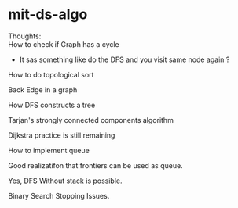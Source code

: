# mit-ds-algo

Thoughts:  
How to check if Graph has a cycle  
* It sas something like do the DFS and you visit same node again ?  


How to do topological sort  

Back Edge in a graph  

How DFS constructs a tree  

Tarjan's strongly connected components algorithm  

Dijkstra practice is still remaining   

How to implement queue  

Good realizatifon that frontiers can be used as queue.  

Yes, DFS Without stack is possible.   

Binary Search Stopping Issues.  




